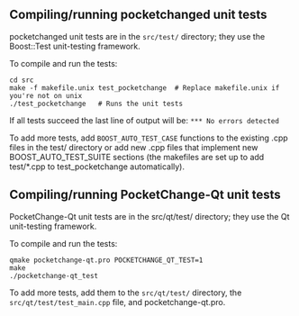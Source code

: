 Compiling/running pocketchanged unit tests
------------------------------------

pocketchanged unit tests are in the `src/test/` directory; they
use the Boost::Test unit-testing framework.

To compile and run the tests:

	cd src
	make -f makefile.unix test_pocketchange  # Replace makefile.unix if you're not on unix
	./test_pocketchange   # Runs the unit tests

If all tests succeed the last line of output will be:
`*** No errors detected`

To add more tests, add `BOOST_AUTO_TEST_CASE` functions to the existing
.cpp files in the test/ directory or add new .cpp files that
implement new BOOST_AUTO_TEST_SUITE sections (the makefiles are
set up to add test/*.cpp to test_pocketchange automatically).


Compiling/running PocketChange-Qt unit tests
---------------------------------------

PocketChange-Qt unit tests are in the src/qt/test/ directory; they
use the Qt unit-testing framework.

To compile and run the tests:

	qmake pocketchange-qt.pro POCKETCHANGE_QT_TEST=1
	make
	./pocketchange-qt_test

To add more tests, add them to the `src/qt/test/` directory,
the `src/qt/test/test_main.cpp` file, and pocketchange-qt.pro.

